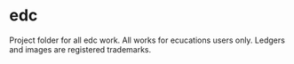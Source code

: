 # edc
Project folder for all edc work.
All works for ecucations users only.  Ledgers and images are registered trademarks.
